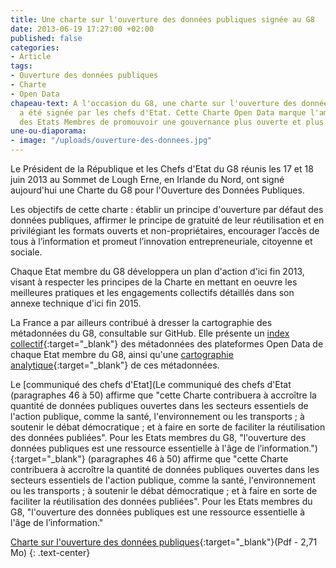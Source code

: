 ```yaml
---
title: Une charte sur l'ouverture des données publiques signée au G8
date: 2013-06-19 17:27:00 +02:00
published: false
categories:
- Article
tags:
- Ouverture des données publiques
- Charte
- Open Data
chapeau-text: A l'occasion du G8, une charte sur l'ouverture des données publiques
  a été signée par les chefs d'Etat. Cette Charte Open Data marque l'ambition collective
  des Etats Membres de promouvoir une gouvernance plus ouverte et plus transparente.
une-ou-diaporama:
- image: "/uploads/ouverture-des-donnees.jpg"
---
```


Le Président de la République et les Chefs d'Etat du G8 réunis les 17 et 18 juin 2013 au Sommet de Lough Erne, en Irlande du Nord, ont signé aujourd'hui une Charte du G8 pour l'Ouverture des Données Publiques. 

Les objectifs de cette charte : établir un  principe d'ouverture par défaut des données publiques, affirmer le principe de gratuité de leur réutilisation et en privilégiant les formats ouverts et non-propriétaires, encourager l’accès de tous à l’information et promeut l’innovation entrepreneuriale, citoyenne et sociale.  

Chaque Etat membre du G8 développera un plan d'action d'ici fin 2013, visant à respecter les principes de la Charte en mettant en oeuvre les meilleures pratiques et les engagements collectifs détaillés dans son annexe technique d'ici fin 2015. 

La France a par ailleurs contribué à dresser la cartographie des métadonnées du G8, consultable sur GitHub. Elle présente un [index collectif](https://github.com/project-open-data/G8_Metadata_Mapping/blob/master/index.md){:target="_blank"} des métadonnées des plateformes Open Data de chaque Etat membre du G8, ainsi qu'une [cartographie analytique](https://github.com/project-open-data/G8_Metadata_Mapping/blob/master/individual_G8_metadata_detail_pages.md){:target="_blank"} de ces métadonnées. 

Le [communiqué des chefs d'Etat](Le communiqué des chefs d'Etat (paragraphes 46 à 50) affirme que "cette Charte contribuera à accroître la quantité de données publiques ouvertes dans les secteurs essentiels de l'action publique, comme la santé, l'environnement ou les transports ; à soutenir le débat démocratique ; et à faire en sorte de faciliter la réutilisation des données publiées". Pour les Etats membres du G8, "l'ouverture des données publiques est une ressource essentielle à l'âge de l’information."){:target="_blank"} (paragraphes 46 à 50) affirme que "cette Charte contribuera à accroître la quantité de données publiques ouvertes dans les secteurs essentiels de l'action publique, comme la santé, l'environnement ou les transports ; à soutenir le débat démocratique ; et à faire en sorte de faciliter la réutilisation des données publiées". Pour les Etats membres du G8, "l'ouverture des données publiques est une ressource essentielle à l'âge de l’information."

[Charte sur l'ouverture des données publiques](https://www.modernisation.gouv.fr/sites/default/files/fichiers-attaches/charte-g8-ouverture-donnees-publiques-fr.pdf){:target="_blank"}(Pdf - 2,71 Mo)
{: .text-center}
